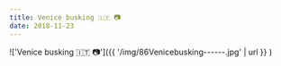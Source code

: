 ```yaml
---
title: Venice busking 🇮🇹 📷
date: 2018-11-23
---
```


!['Venice busking 🇮🇹 📷']({{ '/img/86Venicebusking------.jpg' | url }} )
<br>
